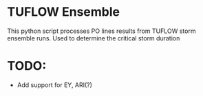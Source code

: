 # TUFLOW Ensemble

This python script processes PO lines results from TUFLOW storm ensemble runs. Used to determine the critical storm duration

# TODO:
- Add support for EY, ARI(?)